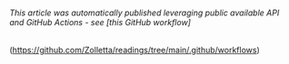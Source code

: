 
###### This article was automatically published leveraging public available API and GitHub Actions - see [this GitHub workflow]
(https://github.com/Zolletta/readings/tree/main/.github/workflows)
